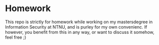 # Homework
This repo is strictly for homework while working on my mastersdegree in Information Security at NTNU, and is purley for my own convenienc. If however, you benefit from this in any way, or want to discuss it somehow, feel free ;)
